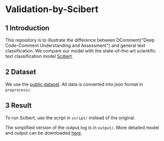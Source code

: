 Validation-by-Scibert
===============================
1 Introduction
--------------
This repository is to illustrate the difference between DComment("Deep Code-Comment Understanding and Assessment") and general text classification. We compare our model with the state-of-the-art scientific text classification model [Scibert](https://paperswithcode.com/task/sentence-classification).

2 Dataset
--------------
We use the [public dataset](http://www2.unibas.it/gscanniello/coherence/). All data is converted into json format in `preprocess/`.

3 Result
--------------
To run Scibert, use the script in `script/` instead of the original.

The simplified version of the output log is in `output/`. More detailed model and output can be downloaded [here]().

